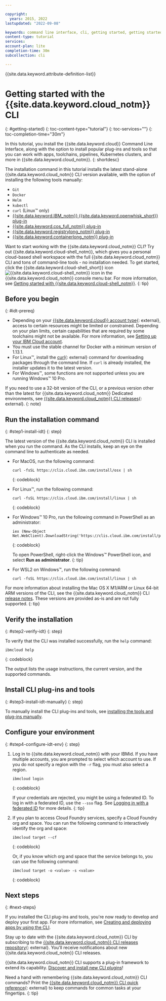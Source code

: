 ```yaml
---

copyright:
  years: 2015, 2022
lastupdated: "2022-09-08"

keywords: command line interface, cli, getting started, getting started with IBM Cloud CLI, getting started with IBM Cloud CLI and developer tools tutorial, IBM Cloud Developer Tools CLI, ibmcloud cli, download cli, cloud cli, cloud command line, developer tools, dev tools, install cloud cli, getting started cli, ibm cloud cli, IBM Cloud CLI installer, installing IBM Cloud CLI, install IBM Cloud CLI
content-type: tutorial
services: 
account-plan: lite
completion-time: 30m
subcollection: cli

---
```


{{site.data.keyword.attribute-definition-list}}

# Getting started with the {{site.data.keyword.cloud_notm}} CLI
{: #getting-started}
{: toc-content-type="tutorial"} 
{: toc-services=""} 
{: toc-completion-time="30m"}

In this tutorial, you install the {{site.data.keyword.cloud}} Command Line Interface, along with the option to install popular plug-ins and tools so that you can work with apps, toolchains, pipelines, Kubernetes clusters, and more in {{site.data.keyword.cloud_notm}}.
{: shortdesc}

The installation command in this tutorial installs the latest stand-alone {{site.data.keyword.cloud_notm}} CLI version available, with the option of installing the following tools manually:

* `Git`
* `Docker`
* `Helm`
* `kubectl`
* `curl` (Linux&trade; only)
* [{{site.data.keyword.IBM_notm}} {{site.data.keyword.openwhisk_short}} plug-in](/docs/cli?topic=cloud-functions-cli-plugin-functions-cli)
* [{{site.data.keyword.cos_full_notm}} plug-in](/docs/cli?topic=cloud-object-storage-cli-plugin-ic-cos-cli)
* [{{site.data.keyword.registrylong_notm}} plug-in](/docs/cli?topic=container-registry-cli-plugin-containerregcli)
* [{{site.data.keyword.containerlong_notm}} plug-in](/docs/cli?topic=containers-kubernetes-service-cli)

Want to start working with the {{site.data.keyword.cloud_notm}} CLI? Try out {{site.data.keyword.cloud-shell_notm}}, which gives you a personal cloud-based shell workspace with the full {{site.data.keyword.cloud_notm}} CLI and tons of command-line tools - no installation needed. To get started, click the {{site.data.keyword.cloud-shell_short}} icon ![{{site.data.keyword.cloud-shell_notm}} icon](../icons/terminal-cloud-shell.svg) in the {{site.data.keyword.cloud_notm}} console menu bar. For more information, see [Getting started with {{site.data.keyword.cloud-shell_notm}}](/docs/cloud-shell?topic=cloud-shell-getting-started).
{: tip}

## Before you begin
{: #idt-prereq}

* Depending on your [{{site.data.keyword.cloud}} account type](/registration){: external}, access to certain resources might be limited or constrained. Depending on your plan limits, certain capabilities that are required by some toolchains might not be available. For more information, see [Setting up your IBM Cloud account](/docs/account?topic=account-account-getting-started).
* You must use the stable channel for Docker with a minimum version of 1.13.1.
* For Linux&trade;, install the [curl](https://curl.haxx.se/download.html){: external} command for downloading packages through the command line. If `curl` is already installed, the installer updates it to the latest version.
* For Windows&trade;, some functions are not supported unless you are running Windows&trade; 10 Pro.

If you need to use a 32-bit version of the CLI, or a previous version other than the latest for {{site.data.keyword.cloud_notm}} Dedicated environments, see [{{site.data.keyword.cloud_notm}} CLI releases](https://github.com/IBM-Cloud/ibm-cloud-cli-release/releases/){: external}.
{: note}

## Run the installation command
{: #step1-install-idt}
{: step}

The latest version of the {{site.data.keyword.cloud_notm}} CLI is installed when you run the command. As the CLI installs, keep an eye on the command line to authenticate as needed.

* For MacOS, run the following command:
   ```curl
   curl -fsSL https://clis.cloud.ibm.com/install/osx | sh
   ```
   {: codeblock}

* For Linux&trade;, run the following command:
   ```curl
   curl -fsSL https://clis.cloud.ibm.com/install/linux | sh
   ```
   {: codeblock}

* For Windows&trade; 10 Pro, run the following command in PowerShell as an administrator:
   ```curl
   iex (New-Object Net.WebClient).DownloadString('https://clis.cloud.ibm.com/install/powershell')
   ```
   {: codeblock}

   To open PowerShell, right-click the Windows&trade; PowerShell icon, and select **Run as administrator**.
   {: tip}

* For WSL2 on Windows&trade;, run the following command:
   ```curl
   curl -fsSL https://clis.cloud.ibm.com/install/linux | sh
   ```

For more information about installing the Mac OS X M1/ARM or Linux 64-bit ARM versions of the CLI, see the {{site.data.keyword.cloud_notm}} CLI [release notes](https://github.com/IBM-Cloud/ibm-cloud-cli-release/releases/). These versions are provided as-is and are not fully supported.
{: tip}

## Verify the installation
{: #step2-verify-idt}
{: step}

To verify that the CLI was installed successfully, run the `help` command:
```text
ibmcloud help
```
{: codeblock}

The output lists the usage instructions, the current version, and the supported commands.

## Install CLI plug-ins and tools
{: #step3-install-idt-manually}
{: step}

To manually install the CLI plug-ins and tools, see [installing the tools and plug-ins manually](/docs/cli?topic=cli-install-devtools-manually).

## Configure your environment
{: #step4-configure-idt-env}
{: step}

1. Log in to {{site.data.keyword.cloud_notm}} with your IBMid. If you have multiple accounts, you are prompted to select which account to use. If you do not specify a region with the `-r` flag, you must also select a region.
    ```text
    ibmcloud login
    ```
    {: codeblock}

    If your credentials are rejected, you might be using a federated ID. To log in with a federated ID, use the `--sso` flag. See [Logging in with a federated ID](/docs/account?topic=account-federated_id) for more details.
    {: tip}

2. If you plan to access Cloud Foundry services, specify a Cloud Foundry org and space. You can run the following command to interactively identify the org and space:
    ```text
    ibmcloud target --cf
    ```
    {: codeblock}

    Or, if you know which org and space that the service belongs to, you can use the following command:
    ```text
    ibmcloud target -o <value> -s <value>
    ```
    {: codeblock}

## Next steps
{: #next-steps}

If you installed the CLI plug-ins and tools, you're now ready to develop and deploy your first app. For more information, see [Creating and deploying apps by using the CLI](/docs/apps?topic=apps-create-deploy-app-cli#create-deploy-app-cli).

Stay up to date with the {{site.data.keyword.cloud_notm}} CLI by subscribing to the [{{site.data.keyword.cloud_notm}} CLI releases repository](https://github.com/IBM-Cloud/ibm-cloud-cli-release/releases/){: external}. You'll receive notifications about new {{site.data.keyword.cloud_notm}} CLI releases.

{{site.data.keyword.cloud_notm}} CLI supports a plug-in framework to extend its capability. [Discover and install new CLI plugins](/docs/cli?topic=cli-plug-ins)!

Need a hand with remembering {{site.data.keyword.cloud_notm}} CLI commands? Print the [{{site.data.keyword.cloud_notm}} CLI quick reference](https://cloud.ibm.com/media/docs/downloads/IBM%20Cloud%20CLI%20quick%20reference.pdf){: external} to keep commands for common tasks at your fingertips.
{: tip}
